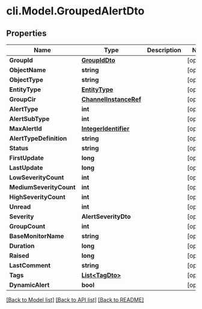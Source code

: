 # cli.Model.GroupedAlertDto

## Properties

Name | Type | Description | Notes
------------ | ------------- | ------------- | -------------
**GroupId** | [**GroupIdDto**](GroupIdDto.md) |  | [optional] 
**ObjectName** | **string** |  | [optional] 
**ObjectType** | **string** |  | [optional] 
**EntityType** | [**EntityType**](EntityType.md) |  | [optional] 
**GroupCir** | [**ChannelInstanceRef**](ChannelInstanceRef.md) |  | [optional] 
**AlertType** | **int** |  | [optional] 
**AlertSubType** | **int** |  | [optional] 
**MaxAlertId** | [**IntegerIdentifier**](IntegerIdentifier.md) |  | [optional] 
**AlertTypeDefinition** | **string** |  | [optional] 
**Status** | **string** |  | [optional] 
**FirstUpdate** | **long** |  | [optional] 
**LastUpdate** | **long** |  | [optional] 
**LowSeverityCount** | **int** |  | [optional] 
**MediumSeverityCount** | **int** |  | [optional] 
**HighSeverityCount** | **int** |  | [optional] 
**Unread** | **int** |  | [optional] 
**Severity** | **AlertSeverityDto** |  | [optional] 
**GroupCount** | **int** |  | [optional] 
**BaseMonitorName** | **string** |  | [optional] 
**Duration** | **long** |  | [optional] 
**Raised** | **long** |  | [optional] 
**LastComment** | **string** |  | [optional] 
**Tags** | [**List&lt;TagDto&gt;**](TagDto.md) |  | [optional] 
**DynamicAlert** | **bool** |  | [optional] 

[[Back to Model list]](../README.md#documentation-for-models) [[Back to API list]](../README.md#documentation-for-api-endpoints) [[Back to README]](../README.md)

